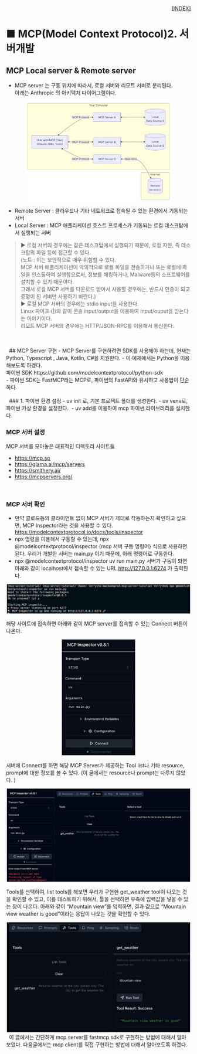 <p style="text-align: right"> 
    <a href="./README.md">[INDEX]</a>
</p>

# ■ MCP(Model Context Protocol)2. 서버개발

## MCP Local server & Remote server

- MCP server 는 구동 위치에 따라서, 로컬 서버와 리모트 서버로 분리된다. <br/>
아래는 Anthropic 의 아키텍처 다이어그램이다. 

<center>
<img src="../images/mcp_server_01.png" width="400" align="center" alt="Anthropic Architecture Diagrma">
</center>
 
- Remote Server : 클라우드나 기타 네트워크로 접속될 수 있는 환경에서 기동되는 서버 
- Local Server : MCP 애플리케이션 호스트 프로세스가 기동되는 로컬 데스크탑에서 실행되는 서버 
> ▶ 로컬 서버의 경우에는 같은 데스크탑에서 실행되기 때문에, 로컬 자원, 즉 데스크탑의 파일 등에 접근할 수 있다. <br/>
(노트 : 이는 보안적으로 매우 위험할 수 있다. <br/>
MCP 서버 애플리케이션이 악의적으로 로컬 파일을 전송하거나 또는 로컬에 파일을 인스톨하여 실행함으로써, 정보를 해킹하거나, Malware등의 소프트웨어를 설치할 수 있기 때문이다. <br/>
그래서 로컬 MCP 서버를 다운로드 받아서 사용할 경우에는, 반드시 인증이 되고 증명이 된 서버만 사용하기 바란다.) <br/>
> ▶ 로컬 MCP 서버의 경우에는 stdio input을 사용한다. <br/> 
Linux 파이프 (|)와 같이 콘솔 input/output을 이용하여 input/ouput을 받는다는 이야기이다. <br/>
리모트 MCP 서버의 경우에는 HTTP/JSON-RPC를 이용해서 통신한다. <br/>
<br/>
<br/>
 
## MCP Server 구현
- MCP Server를 구현하려면 SDK를 사용해야 하는데, 현재는 Python, Typescript , Java, Kotlin, C#을 지원한다.
- 이 예제에서는 Python을 이용해보도록 하겠다. <br/>
파이썬 SDK https://github.com/modelcontextprotocol/python-sdk <br/>
- 파이썬 SDK는 FastMCP라는 MCP로, 파이썬의 FastAPI와 유사하고 사용법이 단순하다.<br/>
<br/>
 
### 1. 파이썬 환경 설정
- uv init 로, 기본 프로젝트 폴더를 생성한다.
- uv venv로, 파이썬 가상 환경을 설정한다. 
- uv add를 이용하여 mcp 파이썬 라이브러리를 설치한다. 




### MCP 서버 설정

MCP 서버를 모아놓은 대표적인 디렉토리 사이트들
- https://mcp.so
- https://glama.ai/mcp/servers
- https://smithery.ai/
- https://mcpservers.org/

 
### MCP 서버 확인

- 만약 클로드등의 클라이언트 없이 MCP 서버가 제대로 작동하는지 확인하고 싶으면, MCP Inspector라는 것을 사용할 수 있다. 
https://modelcontextprotocol.io/docs/tools/inspector
 
- npx 명령을 이용해서 구동할 수 있는데,
npx @modelcontextprotocol/inspector {mcp 서버 구동 명령어}
식으로 사용하면 된다. 우리가 개발한 서버는 main.py 이기 때문에, 아래 명령어로 구동한다. 
 
- npx @modelcontextprotocol/inspector uv run main.py
서버가 구동이 되면 아래와 같이 localhost에서 접속할 수 있는 URL http://127.0.0.1:6274 가 출력된다. 

<center>
<img src="../images/mcp_server_chk_01.png" alt="MCP서버확인1" width="500">
</center>

해당 사이트에 접속하면 아래와 같이 MCP server를 접속할 수 있는 Connect 버튼이 나온다. 

<center>
<img src="../images/mcp_server_chk_02.png" alt="MCP서버확인2" width="200">
</center>

서버에 Connect를 하면 해당 MCP Server가 제공하는 Tool list나 기타 resource, prompt에 대한 정보를 볼 수 있다. (이 글에서는 resource나 prompt는 다루지 않았다. )

<center>
<img src="../images/mcp_server_chk_03.png" alt="MCP서버확인3" width="500">
</center>

Tools를 선택하여, list tools를 해보면 우리가 구현한 get_weather tool이 나오는 것을 확인할 수 있고, 이를 테스트하기 위해서, 툴을 선택하면 우측에 입력값을 넣을 수 있는 창이 나온다. 아래와 같이 “Mountain view”를 입력하면, 결과 값으로 “Mountain view weather is good”이라는 응답이 나오는 것을 확인할 수 있다. 

<center>
<img src="../images/mcp_server_chk_04.png" alt="MCP서버확인4" width="500">
</center>
 
이 글에서는 간단하게 mcp server를 fastmcp sdk로 구현하는 방법에 대해서 알아보았다. 다음글에서는 mcp client를 직접 구현하는 방법에 대해서 알아보도록 하겠다.

[mcp_server_chk_01]: ../images/mcp_server_chk_01.png
[mcp_server_chk_02]: ../images/mcp_server_chk_02.png
[mcp_server_chk_03]: ../images/mcp_server_chk_03.png
[mcp_server_chk_04]: ../images/mcp_server_chk_04.png


